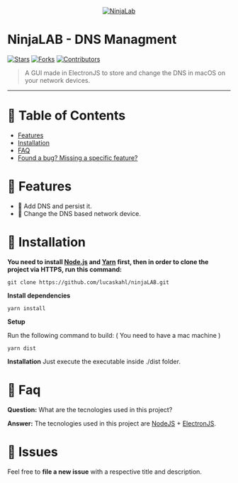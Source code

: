 

<p align="center">
  <a href="https://github.com/lucaskahl/ninjaLAB">
    <img src="https://i.ibb.co/vQTcpb3/image-1.png" alt="NinjaLab" />
  </a>
</p>

# NinjaLAB - DNS Managment
[![Stars](https://img.shields.io/github/stars/lucaskahl/ninjaLAB?color=D54F44&style=flat-square)](https://github.com/lucaskahl/ninjaLAB/stargazers)
[![Forks](https://img.shields.io/github/forks/lucaskahl/ninjaLAB?color=%23D54F44&style=flat-square)](https://github.com/lucaskahl/ninjaLAB/network/members)
[![Contributors](https://img.shields.io/github/contributors/lucaskahl/ninjaLAB?color=D54F44&style=flat-square)](https://github.com/lucaskahl/ninjaLAB/graphs/contributors)

> A GUI made in ElectronJS to store and change the DNS in macOS on your network devices.

---

# :pushpin: Table of Contents

* [Features](#rocket-features)
* [Installation](#construction_worker-installation)
* [FAQ](#postbox-faq)
* [Found a bug? Missing a specific feature?](#bug-issues)

# :rocket: Features

* 📨 Add DNS and persist it.
* 📨 Change the DNS based network device.

# :construction_worker: Installation

**You need to install [Node.js](https://nodejs.org/en/download/) and [Yarn](https://yarnpkg.com/) first, then in order to clone the project via HTTPS, run this command:**

```git clone https://github.com/lucaskahl/ninjaLAB.git```

**Install dependencies**

```yarn install```

**Setup**

Run the following command to build: ( You need to have a mac machine )

```yarn dist```

**Installation**
Just execute the executable inside ./dist folder.

# :postbox: Faq

**Question:** What are the tecnologies used in this project?

**Answer:** The tecnologies used in this project are [NodeJS](https://nodejs.org/en/) + [ElectronJS](https://www.electronjs.org/).
##

# :bug: Issues

Feel free to **file a new issue** with a respective title and description.
